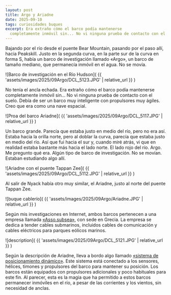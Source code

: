 ```yaml
---
layout: post
title: Argo y Ariadne
date: 2025-09-10
tags: curiosidades buques
excerpt: Era extraño cómo el barco podía mantenerse
  completamente inmóvil sin... No vi ninguna prueba de contacto con el suelo.
---
```


Bajando por el río desde el puente Bear Mountain, pasando por el paso allí,
hacia Peakskill. Justo en la segunda curva, en la parte sur de la curva en
forma S, había un barco de investigación llamado «Argo», un barco de tamaño
mediano, que permanecía inmóvil en el agua. No se movía.

![Barco de investigación en el Río Hudson](
  {{ 'assets/images/2025/09Argo/DCL_5123.JPG' | relative_url }}
)

No tenía el ancla echada. Era extraño cómo el barco podía mantenerse
completamente inmóvil sin... No vi ninguna prueba de contacto con el suelo.
Debía de ser un barco muy inteligente con propulsores muy ágiles. Creo que era
como una nave espacial.

![Proa del barco Ariadne](
  {{ 'assets/images/2025/09Argo/DCL_5117.JPG' | relative_url }}
)

Un barco grande. Parecía que estaba justo en medio del río, pero no era así.
Estaba hacia la orilla norte, pero al doblar la curva, parecía que estaba justo
en medio del río. Así que fui hacia el sur y, cuando miré atrás, vi que en
realidad estaba bastante más hacia el lado norte. El lado rojo del río. Argo.
Me pregunto qué era. Algún tipo de barco de investigación. No se movían.
Estaban estudiando algo allí.

![Ariadne con el puente Tappan Zee](
  {{ 'assets/images/2025/09Argo/DCL_5112.JPG' | relative_url }}
)

Al salir de Nyack había otro muy similar, el Ariadne, justo al norte del puente
Tappan Zee.

![buque cablerío](
  {{ 'assets/images/2025/09Argo/Ariadne.JPG' | relative_url }}
)

Según mis investigaciones en Internet, ambos barcos pertenecen a una empresa
llamada [«Asso.subsea»][asso], con sede en Grecia. La empresa se dedica a
tender cables submarinos, incluidos cables de comunicación y cables eléctricos
para parques eólicos marinos.

[asso]: https://www.assogroup.com/our-fleet/

![description](
  {{ 'assets/images/2025/09Argo/DCL_5121.JPG' | relative_url }}
)

Según la descripción de Ariadne, lleva a bordo algo llamado [«sistema de
posicionamiento dinámico»][dp]. Este sistema está conectado a los sensores,
hélices, timones y propulsores del barco para mantener su posición. Los barcos
están equipados con propulsores adicionales y poco habituales para este fin. Al
parecer, esta es la magia que ha permitido a estos barcos permanecer inmóviles
en el río, a pesar de las corrientes y los vientos, sin necesidad de anclas.

[dp]: https://www.kongsberg.com/maritime/products/positioning-and-manoeuvring/dynamic-positioning/dynamic-positioning-system-dual-redundant/

